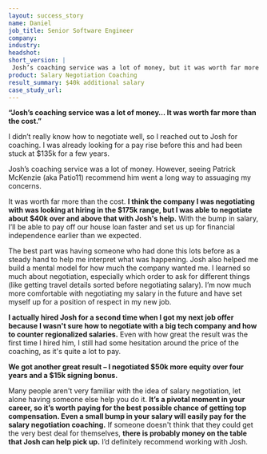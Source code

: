 ```yaml
---
layout: success_story
name: Daniel
job_title: Senior Software Engineer
company: 
industry: 
headshot: 
short_version: |
 Josh’s coaching service was a lot of money, but it was worth far more than the cost. **I think the company I was negotiating with was looking at hiring in the $175k range, but I was able to negotiate about $40k over and above that with Josh's help.** Even a small bump in your salary will easily pay for the salary negotiation coaching.
product: Salary Negotiation Coaching
result_summary: $40k additional salary
case_study_url: 
---
```


**“Josh’s coaching service was a lot of money… It was worth far more than the cost.”**

I didn’t really know how to negotiate well, so I reached out to Josh for coaching. I was already looking for a pay rise before this and had been stuck at $135k for a few years.

Josh’s coaching service was a lot of money. However, seeing Patrick McKenzie (aka Patio11) recommend him went a long way to assuaging my concerns.

It was worth far more than the cost. **I think the company I was negotiating with was looking at hiring in the $175k range, but I was able to negotiate about $40k over and above that with Josh's help.** With the bump in salary, I’ll be able to pay off our house loan faster and set us up for financial independence earlier than we expected.

The best part was having someone who had done this lots before as a steady hand to help me interpret what was happening. Josh also helped me build a mental model for how much the company wanted me. I learned so much about negotiation, especially which order to ask for different things (like getting travel details sorted before negotiating salary). I’m now much more comfortable with negotiating my salary in the future and have set myself up for a position of respect in my new job.

**I actually hired Josh for a second time when I got my next job offer because I wasn't sure how to negotiate with a big tech company and how to counter regionalized salaries.** Even with how great the result was the first time I hired him, I still had some hesitation around the price of the coaching, as it's quite a lot to pay.

**We got another great result – I negotiated $50k more equity over four years and a $15k signing bonus.**

Many people aren't very familiar with the idea of salary negotiation, let alone having someone else help you do it. **It’s a pivotal moment in your career, so it’s worth paying for the best possible chance of getting top compensation. Even a small bump in your salary will easily pay for the salary negotiation coaching.** If someone doesn't think that they could get the very best deal for themselves, **there is probably money on the table that Josh can help pick up.** I’d definitely recommend working with Josh.
